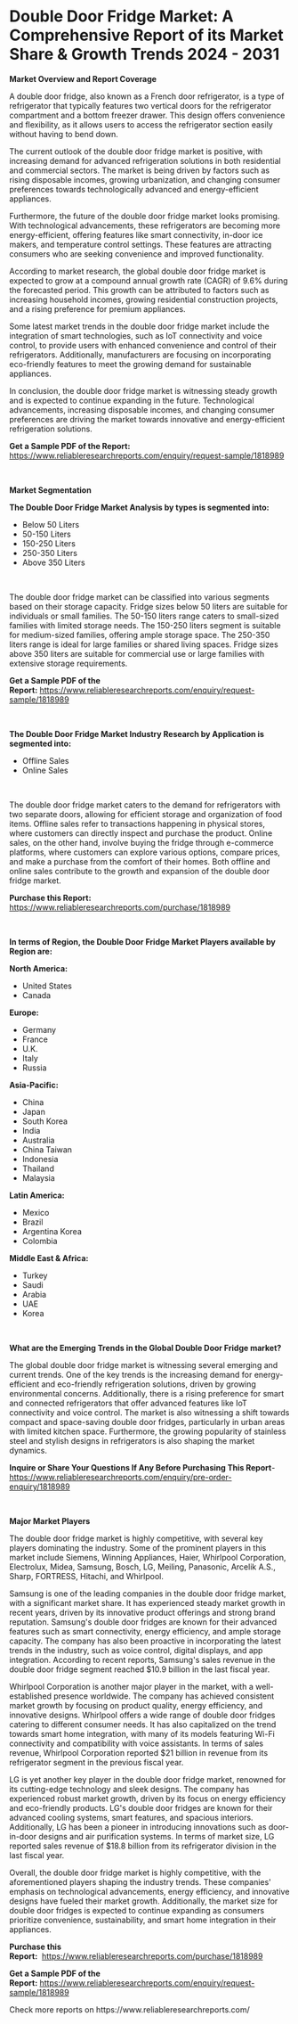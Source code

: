 <p><h1>Double Door Fridge Market: A Comprehensive Report of its Market Share & Growth Trends 2024 - 2031</h1></p><p><strong>Market Overview and Report Coverage</strong></p>
<p><p>A double door fridge, also known as a French door refrigerator, is a type of refrigerator that typically features two vertical doors for the refrigerator compartment and a bottom freezer drawer. This design offers convenience and flexibility, as it allows users to access the refrigerator section easily without having to bend down.</p><p>The current outlook of the double door fridge market is positive, with increasing demand for advanced refrigeration solutions in both residential and commercial sectors. The market is being driven by factors such as rising disposable incomes, growing urbanization, and changing consumer preferences towards technologically advanced and energy-efficient appliances.</p><p>Furthermore, the future of the double door fridge market looks promising. With technological advancements, these refrigerators are becoming more energy-efficient, offering features like smart connectivity, in-door ice makers, and temperature control settings. These features are attracting consumers who are seeking convenience and improved functionality.</p><p>According to market research, the global double door fridge market is expected to grow at a compound annual growth rate (CAGR) of 9.6% during the forecasted period. This growth can be attributed to factors such as increasing household incomes, growing residential construction projects, and a rising preference for premium appliances.</p><p>Some latest market trends in the double door fridge market include the integration of smart technologies, such as IoT connectivity and voice control, to provide users with enhanced convenience and control of their refrigerators. Additionally, manufacturers are focusing on incorporating eco-friendly features to meet the growing demand for sustainable appliances.</p><p>In conclusion, the double door fridge market is witnessing steady growth and is expected to continue expanding in the future. Technological advancements, increasing disposable incomes, and changing consumer preferences are driving the market towards innovative and energy-efficient refrigeration solutions.</p></p>
<p><strong>Get a Sample PDF of the Report:</strong> <a href="https://www.reliableresearchreports.com/enquiry/request-sample/1818989">https://www.reliableresearchreports.com/enquiry/request-sample/1818989</a></p>
<p>&nbsp;</p>
<p><strong>Market Segmentation</strong></p>
<p><strong>The Double Door Fridge Market Analysis by types is segmented into:</strong></p>
<p><ul><li>Below 50 Liters</li><li>50-150 Liters</li><li>150-250 Liters</li><li>250-350 Liters</li><li>Above 350 Liters</li></ul></p>
<p>&nbsp;</p>
<p><p>The double door fridge market can be classified into various segments based on their storage capacity. Fridge sizes below 50 liters are suitable for individuals or small families. The 50-150 liters range caters to small-sized families with limited storage needs. The 150-250 liters segment is suitable for medium-sized families, offering ample storage space. The 250-350 liters range is ideal for large families or shared living spaces. Fridge sizes above 350 liters are suitable for commercial use or large families with extensive storage requirements.</p></p>
<p><strong>Get a Sample PDF of the Report:</strong>&nbsp;<a href="https://www.reliableresearchreports.com/enquiry/request-sample/1818989">https://www.reliableresearchreports.com/enquiry/request-sample/1818989</a></p>
<p>&nbsp;</p>
<p><strong>The Double Door Fridge Market Industry Research by Application is segmented into:</strong></p>
<p><ul><li>Offline Sales</li><li>Online Sales</li></ul></p>
<p>&nbsp;</p>
<p><p>The double door fridge market caters to the demand for refrigerators with two separate doors, allowing for efficient storage and organization of food items. Offline sales refer to transactions happening in physical stores, where customers can directly inspect and purchase the product. Online sales, on the other hand, involve buying the fridge through e-commerce platforms, where customers can explore various options, compare prices, and make a purchase from the comfort of their homes. Both offline and online sales contribute to the growth and expansion of the double door fridge market.</p></p>
<p><strong>Purchase this Report:</strong>&nbsp; <a href="https://www.reliableresearchreports.com/purchase/1818989">https://www.reliableresearchreports.com/purchase/1818989</a></p>
<p>&nbsp;</p>
<p><strong>In terms of Region, the Double Door Fridge Market Players available by Region are:</strong></p>
<p>
    <p> <strong> North America: </strong>
        <ul>
            <li>United States</li>
            <li>Canada</li>
        </ul>
        </p> 
    <p> <strong> Europe: </strong>
        <ul>
            <li>Germany</li>
            <li>France</li>
            <li>U.K.</li>
            <li>Italy</li>
            <li>Russia</li>
        </ul>
        </p> 
    <p> <strong> Asia-Pacific: </strong>
        <ul>
            <li>China</li>
            <li>Japan</li>
            <li>South Korea</li>
            <li>India</li>
            <li>Australia</li>
            <li>China Taiwan</li>
            <li>Indonesia</li>
            <li>Thailand</li>
            <li>Malaysia</li>
        </ul>
        </p> 
    <p> <strong> Latin America: </strong>
        <ul>
            <li>Mexico</li>
            <li>Brazil</li>
            <li>Argentina Korea</li>
            <li>Colombia</li>
        </ul>
        </p> 
    <p> <strong> Middle East & Africa: </strong>
        <ul>
            <li>Turkey</li>
            <li>Saudi</li>
            <li>Arabia</li>
            <li>UAE</li>
            <li>Korea</li>
        </ul>
    </p>
    </p>
<p>&nbsp;</p>
<p><strong>What are the Emerging Trends in the Global Double Door Fridge market?</strong></p>
<p><p>The global double door fridge market is witnessing several emerging and current trends. One of the key trends is the increasing demand for energy-efficient and eco-friendly refrigeration solutions, driven by growing environmental concerns. Additionally, there is a rising preference for smart and connected refrigerators that offer advanced features like IoT connectivity and voice control. The market is also witnessing a shift towards compact and space-saving double door fridges, particularly in urban areas with limited kitchen space. Furthermore, the growing popularity of stainless steel and stylish designs in refrigerators is also shaping the market dynamics.</p></p>
<p><strong>Inquire or Share Your Questions If Any Before Purchasing This Report</strong>- <a href="https://www.reliableresearchreports.com/enquiry/pre-order-enquiry/1818989">https://www.reliableresearchreports.com/enquiry/pre-order-enquiry/1818989</a></p>
<p>&nbsp;</p>
<p><strong>Major Market Players</strong></p>
<p><p>The double door fridge market is highly competitive, with several key players dominating the industry. Some of the prominent players in this market include Siemens, Winning Appliances, Haier, Whirlpool Corporation, Electrolux, Midea, Samsung, Bosch, LG, Meiling, Panasonic, Arcelik A.S., Sharp, FORTRESS, Hitachi, and Whirlpool.</p><p>Samsung is one of the leading companies in the double door fridge market, with a significant market share. It has experienced steady market growth in recent years, driven by its innovative product offerings and strong brand reputation. Samsung's double door fridges are known for their advanced features such as smart connectivity, energy efficiency, and ample storage capacity. The company has also been proactive in incorporating the latest trends in the industry, such as voice control, digital displays, and app integration. According to recent reports, Samsung's sales revenue in the double door fridge segment reached $10.9 billion in the last fiscal year.</p><p>Whirlpool Corporation is another major player in the market, with a well-established presence worldwide. The company has achieved consistent market growth by focusing on product quality, energy efficiency, and innovative designs. Whirlpool offers a wide range of double door fridges catering to different consumer needs. It has also capitalized on the trend towards smart home integration, with many of its models featuring Wi-Fi connectivity and compatibility with voice assistants. In terms of sales revenue, Whirlpool Corporation reported $21 billion in revenue from its refrigerator segment in the previous fiscal year.</p><p>LG is yet another key player in the double door fridge market, renowned for its cutting-edge technology and sleek designs. The company has experienced robust market growth, driven by its focus on energy efficiency and eco-friendly products. LG's double door fridges are known for their advanced cooling systems, smart features, and spacious interiors. Additionally, LG has been a pioneer in introducing innovations such as door-in-door designs and air purification systems. In terms of market size, LG reported sales revenue of $18.8 billion from its refrigerator division in the last fiscal year.</p><p>Overall, the double door fridge market is highly competitive, with the aforementioned players shaping the industry trends. These companies' emphasis on technological advancements, energy efficiency, and innovative designs have fueled their market growth. Additionally, the market size for double door fridges is expected to continue expanding as consumers prioritize convenience, sustainability, and smart home integration in their appliances.</p></p>
<p><strong>Purchase this Report:</strong>&nbsp;&nbsp;<a href="https://www.reliableresearchreports.com/purchase/1818989">https://www.reliableresearchreports.com/purchase/1818989</a></p>
<p></p>
<p><strong>Get a Sample PDF of the Report:</strong>&nbsp;<a href="https://www.reliableresearchreports.com/enquiry/request-sample/1818989">https://www.reliableresearchreports.com/enquiry/request-sample/1818989</a></p>
<p>Check more reports on https://www.reliableresearchreports.com/</p>